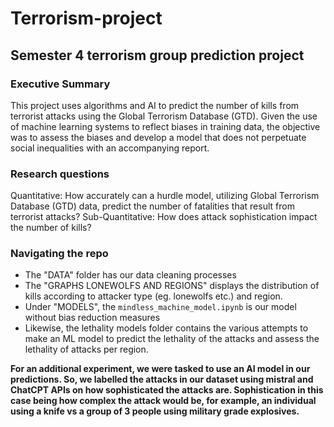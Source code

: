 # Terrorism-project
## Semester 4 terrorism group prediction project
### Executive Summary
This project uses algorithms and AI to predict the number of kills from terrorist attacks using the Global Terrorism Database (GTD). Given the use of machine learning systems to reflect biases in training data, the objective was to assess the biases and develop a model that does not perpetuate social inequalities with an accompanying report.
### Research questions
Quantitative: How accurately can a hurdle model, utilizing Global Terrorism Database (GTD) data, predict the number of fatalities that result from terrorist attacks?
Sub-Quantitative: How does attack sophistication impact the number of kills?
### Navigating the repo
- The "DATA" folder has our data cleaning processes
- The "GRAPHS LONEWOLFS AND REGIONS" displays the distribution of kills according to attacker type (eg. lonewolfs etc.) and region.
- Under "MODELS", the `mindless_machine_model.ipynb` is our model without bias reduction measures
- Likewise, the lethality models folder contains the various attempts to make an ML model to predict the lethality of the attacks and assess the lethality of attacks per region.

**For an additional experiment, we were tasked to use an AI model in our predictions. So, we labelled the attacks in our dataset using mistral and ChatCPT APIs on how sophisticated the attacks are. Sophistication in this case being how complex the attack would be, for example, an individual using a knife vs a group of 3 people using military grade explosives.**
